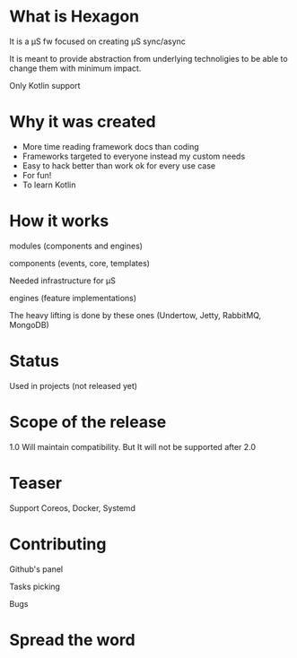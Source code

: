 
# What is Hexagon

It is a µS fw focused on creating µS sync/async

It is meant to provide abstraction from underlying technoligies to be able to change them with
minimum impact.

Only Kotlin support

# Why it was created

* More time reading framework docs than coding
* Frameworks targeted to everyone instead my custom needs
* Easy to hack better than work ok for every use case
* For fun!
* To learn Kotlin

# How it works

modules (components and engines)

components (events, core, templates)

Needed infrastructure for µS

engines (feature implementations)

The heavy lifting is done by these ones (Undertow, Jetty, RabbitMQ, MongoDB)

# Status

Used in projects (not released yet)

# Scope of the release

1.0 Will maintain compatibility. But It will not be supported after 2.0

# Teaser

Support Coreos, Docker, Systemd

# Contributing

Github's panel

Tasks picking

Bugs

# Spread the word


